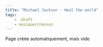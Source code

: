 ```yaml
---
title: "Michael Jackson - Heal the world"
tags:
    - -draft
    - musique/chanson
---
```


Page créée automatiquement, mais vide.
